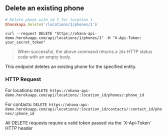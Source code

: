 ## Delete an existing phone

```ruby
# Delete phone with id 1 for location 1
Ohanakapa.delete('/locations/1/phones/1')
```

```shell
curl --request DELETE "https://ohana-api-demo.herokuapp.com/api/locations/1/phones/1" -H "X-Api-Token: your_secret_token"
```

> When successful, the above command returns a `204` HTTP status code with an empty body.

This endpoint deletes an existing phone for the specified entity.

### HTTP Request

For locations:
`DELETE https://ohana-api-demo.herokuapp.com/api/locations/:location_id/phones/:phone_id`

For contacts:
`DELETE https://ohana-api-demo.herokuapp.com/api/locations/:location_id/contacts/:contact_id/phones/:phone_id`

<aside class="warning">All DELETE requests require a valid token passed via the
`X-Api-Token` HTTP header</aside>
